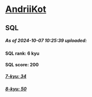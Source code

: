 # [AndriiKot](https://www.codewars.com/users/AndriiKot) 
## SQL
##### As of 2024-10-07 10:25:39 uploaded:
#### SQL rank: 6 kyu
#### SQL score: 200
##### [7-kyu: 34](https://github.com/AndriiKot/SQL__CodeWars/tree/main/kyu-7)
##### [8-kyu: 50](https://github.com/AndriiKot/SQL__CodeWars/tree/main/kyu-8)
